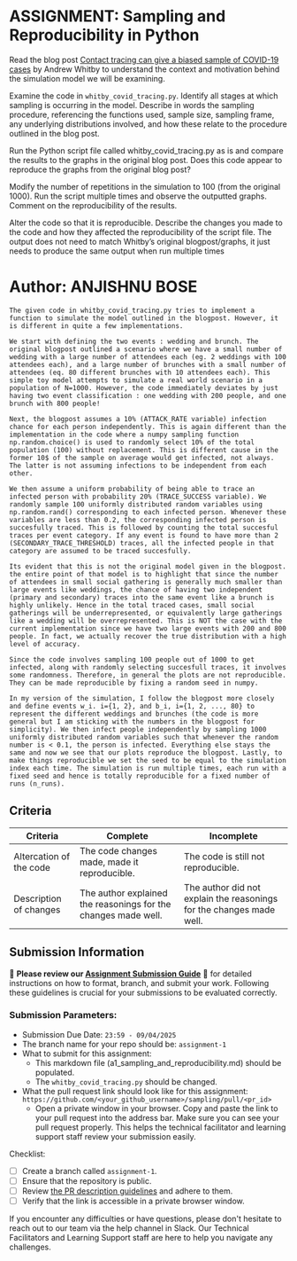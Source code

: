 # ASSIGNMENT: Sampling and Reproducibility in Python

Read the blog post [Contact tracing can give a biased sample of COVID-19 cases](https://andrewwhitby.com/2020/11/24/contact-tracing-biased/) by Andrew Whitby to understand the context and motivation behind the simulation model we will be examining.

Examine the code in `whitby_covid_tracing.py`. Identify all stages at which sampling is occurring in the model. Describe in words the sampling procedure, referencing the functions used, sample size, sampling frame, any underlying distributions involved, and how these relate to the procedure outlined in the blog post.

Run the Python script file called whitby_covid_tracing.py as is and compare the results to the graphs in the original blog post. Does this code appear to reproduce the graphs from the original blog post?

Modify the number of repetitions in the simulation to 100 (from the original 1000). Run the script multiple times and observe the outputted graphs. Comment on the reproducibility of the results.

Alter the code so that it is reproducible. Describe the changes you made to the code and how they affected the reproducibility of the script file. The output does not need to match Whitby’s original blogpost/graphs, it just needs to produce the same output when run multiple times

# Author: ANJISHNU BOSE

```
The given code in whitby_covid_tracing.py tries to implement a function to simulate the model outlined in the blogpost. However, it is different in quite a few implementations.

We start with defining the two events : wedding and brunch. The original blogpost outlined a scenario where we have a small number of wedding with a large number of attendees each (eg. 2 weddings with 100 attendees each), and a large number of brunches with a small number of attendees (eq. 80 different brunches with 10 attendees each). This simple toy model attempts to simulate a real world scenario in a population of N=1000. However, the code immediately deviates by just having two event classification : one wedding with 200 people, and one brunch with 800 people!

Next, the blogpost assumes a 10% (ATTACK_RATE variable) infection chance for each person independently. This is again different than the implementation in the code where a numpy sampling function np.random.choice() is used to randomly select 10% of the total population (100) without replacement. This is different cause in the former 10$ of the sample on average would get infected, not always. The latter is not assuming infections to be independent from each other. 

We then assume a uniform probability of being able to trace an infected person with probability 20% (TRACE_SUCCESS variable). We randomly sample 100 uniformly distributed random variables using np.random.rand() corresponding to each infected person. Whenever these variables are less than 0.2, the corresponding infected person is succesfully traced. This is followed by counting the total succesful traces per event category. If any event is found to have more than 2 (SECONDARY_TRACE_THRESHOLD) traces, all the infected people in that category are assumed to be traced succesfully.

Its evident that this is not the original model given in the blogpost. the entire point of that model is to highlight that since the number of attendees in small social gathering is generally much smaller than large events like weddings, the chance of having two independent (primary and secondary) traces into the same event like a brunch is highly unlikely. Hence in the total traced cases, small social gatherings will be underrepresented, or equivalently large gatherings like a wedding will be overrepresented. This is NOT the case with the current implementation since we have two large events with 200 and 800 people. In fact, we actually recover the true distribution with a high level of accuracy.

Since the code involves sampling 100 people out of 1000 to get infected, along with randomly selecting succesfull traces, it involves some randomness. Therefore, in general the plots are not reproducible. They can be made reproducible by fixing a random seed in numpy.

In my version of the simulation, I follow the blogpost more closely and define events w_i. i={1, 2}, and b_i, i={1, 2, ..., 80} to represent the different weddings and brunches (the code is more general but I am sticking with the numbers in the blogpost for simplicity). We then infect people independently by sampling 1000 uniformly distributed random variables such that whenever the random number is < 0.1, the person is infected. Everything else stays the same and now we see that our plots reproduce the blogpost. Lastly, to make things reproducible we set the seed to be equal to the simulation index each time. The simulation is run multiple times, each run with a fixed seed and hence is totally reproducible for a fixed number of runs (n_runs). 

```


## Criteria

|Criteria|Complete|Incomplete|
|--------|----|----|
|Altercation of the code|The code changes made, made it reproducible.|The code is still not reproducible.|
|Description of changes|The author explained the reasonings for the changes made well.|The author did not explain the reasonings for the changes made well.|

## Submission Information

🚨 **Please review our [Assignment Submission Guide](https://github.com/UofT-DSI/onboarding/blob/main/onboarding_documents/submissions.md)** 🚨 for detailed instructions on how to format, branch, and submit your work. Following these guidelines is crucial for your submissions to be evaluated correctly.

### Submission Parameters:
* Submission Due Date: `23:59 - 09/04/2025`
* The branch name for your repo should be: `assignment-1`
* What to submit for this assignment:
    * This markdown file (a1_sampling_and_reproducibility.md) should be populated.
    * The `whitby_covid_tracing.py` should be changed.
* What the pull request link should look like for this assignment: `https://github.com/<your_github_username>/sampling/pull/<pr_id>`
    * Open a private window in your browser. Copy and paste the link to your pull request into the address bar. Make sure you can see your pull request properly. This helps the technical facilitator and learning support staff review your submission easily.

Checklist:
- [ ] Create a branch called `assignment-1`.
- [ ] Ensure that the repository is public.
- [ ] Review [the PR description guidelines](https://github.com/UofT-DSI/onboarding/blob/main/onboarding_documents/submissions.md#guidelines-for-pull-request-descriptions) and adhere to them.
- [ ] Verify that the link is accessible in a private browser window.

If you encounter any difficulties or have questions, please don't hesitate to reach out to our team via the help channel in Slack. Our Technical Facilitators and Learning Support staff are here to help you navigate any challenges.
